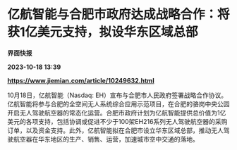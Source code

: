 # 亿航智能与合肥市政府达成战略合作：将获1亿美元支持，拟设华东区域总部
**界面快报**

**2023-10-18 13:39**

**https://www.jiemian.com/article/10249632.html**

10月18日，亿航智能（Nasdaq: EH）宣布与合肥市人民政府签署战略合作协议。亿航智能将参与合肥的全空间无人系统综合应用示范项目，在合肥的骆岗中央公园开启无人驾驶航空器的常态化运营。合肥市政府计划为亿航智能提供总价值为1亿美元的各项支持，包括协调或促进不少于100架EH216系列无人驾驶航空器的采购订单，以及资金支持。此外，亿航智能拟在合肥市设立华东区域总部，推动无人驾驶航空器在华东地区的生产、销售、运营，加速城市空中交通的落地。